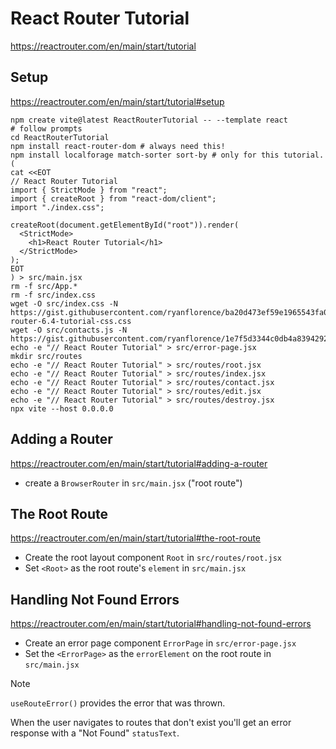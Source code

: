 # React Router Tutorial

https://reactrouter.com/en/main/start/tutorial

## Setup

https://reactrouter.com/en/main/start/tutorial#setup

```shell
npm create vite@latest ReactRouterTutorial -- --template react
# follow prompts
cd ReactRouterTutorial
npm install react-router-dom # always need this!
npm install localforage match-sorter sort-by # only for this tutorial.
(
cat <<EOT
// React Router Tutorial
import { StrictMode } from "react";
import { createRoot } from "react-dom/client";
import "./index.css";

createRoot(document.getElementById("root")).render(
  <StrictMode>
    <h1>React Router Tutorial</h1>
  </StrictMode>
);
EOT
) > src/main.jsx
rm -f src/App.*
rm -f src/index.css
wget -O src/index.css -N https://gist.githubusercontent.com/ryanflorence/ba20d473ef59e1965543fa013ae4163f/raw/499707f25a5690d490c7b3d54c65c65eb895930c/react-router-6.4-tutorial-css.css
wget -O src/contacts.js -N https://gist.githubusercontent.com/ryanflorence/1e7f5d3344c0db4a8394292c157cd305/raw/f7ff21e9ae7ffd55bfaaaf320e09c6a08a8a6611/contacts.js
echo -e "// React Router Tutorial" > src/error-page.jsx
mkdir src/routes
echo -e "// React Router Tutorial" > src/routes/root.jsx
echo -e "// React Router Tutorial" > src/routes/index.jsx
echo -e "// React Router Tutorial" > src/routes/contact.jsx
echo -e "// React Router Tutorial" > src/routes/edit.jsx
echo -e "// React Router Tutorial" > src/routes/destroy.jsx
npx vite --host 0.0.0.0
```

## Adding a Router

https://reactrouter.com/en/main/start/tutorial#adding-a-router

- create a `BrowserRouter` in `src/main.jsx` ("root route")

## The Root Route

https://reactrouter.com/en/main/start/tutorial#the-root-route

- Create the root layout component `Root` in `src/routes/root.jsx`
- Set `<Root>` as the root route's `element` in `src/main.jsx`

## Handling Not Found Errors

https://reactrouter.com/en/main/start/tutorial#handling-not-found-errors

- Create an error page component `ErrorPage` in `src/error-page.jsx`
- Set the `<ErrorPage>` as the `errorElement` on the root route in `src/main.jsx`

> [!NOTE]  
> `useRouteError()` provides the error that was thrown.
>
> When the user navigates to routes that don't exist you'll get an error response with a "Not Found" `statusText`.
